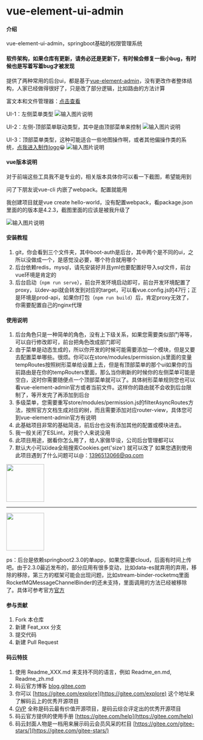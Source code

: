 # vue-element-ui-admin

#### 介绍
vue-element-ui-admin，springboot基础的权限管理系统

#### 软件架构，如果仓库有更新，请务必还是更新下，有时候会修复一些小bug，有时候也是写着写着bug才被发现
提供了两种常用的后台ui，都是基于[vue-element-admin](https://panjiachen.github.io/vue-element-admin-site/zh/guide/)，没有更改作者整体结构，人家已经做得很好了，只是改了部分逻辑，比如路由的方法计算

富文本和文件管理器：[点击查看](https://gitee.com/yy1122/vue-element-ui-admin/tree/master/vue-element-admin)


UI-1：左侧菜单类型
![输入图片说明](https://images.gitee.com/uploads/images/2020/0602/105601_f5f0f7cc_1559021.png "Snipaste_2020-06-02_10-54-18.png")

UI-2：左侧-顶部菜单联动类型，其中是由顶部菜单来控制
![输入图片说明](https://images.gitee.com/uploads/images/2020/0602/105621_6121d0fa_1559021.png "Snipaste_2020-06-02_10-39-10.png")

UI-3：顶部菜单类型，这种可能适合一些地图操作啊，或者其他偏操作类的系统，[点我进入制作logo](https://www.logoly.pro/#/)😀
![输入图片说明](https://images.gitee.com/uploads/images/2020/0702/174537_af19b8c7_1559021.png "Snipaste_2020-07-02_17-42-00.png")


#### vue版本说明
对于前端这些工具我不是专业的，相关版本具体你可以看一下截图，希望能用到

问了下朋友说vue-cli 内嵌了webpack。配置就能用

我创建项目就是vue create hello-world，没有配置webpack，看package.json里面的的版本是4.2.3，截图里面的应该是被我升级了

![输入图片说明](https://images.gitee.com/uploads/images/2020/0706/115441_d51fb20a_1559021.png "屏幕截图.png")


#### 安装教程

1.  git，你会看到三个文件夹，其中boot-auth是后台，其中两个是不同的ui，之所以没做成一个，是感觉没必要，哪个符合就用哪个
2.  后台依赖redis，mysql，请先安装好并且yml也要配置好导入sql文件，前台vue环境是肯定的
3.  后台启动（`npm run serve`），前台开发环境启动即可，前台开发环境配置了proxy，以dev-api就会转发到对应的target，可以看vue.config.js的47行；正是环境是prod-api，如果你打包（`npm run build`）后，肯定proxy无效了，你需要配置自己的nginx代理

#### 使用说明

1.  后台角色只是一种简单的角色，没有上下级关系，如果您需要类似部门等等，可以自行修改即可，前台把角色改成部门即可
2.  由于菜单是动态生成的，所以你开发的时候可能需要添加一个模块，但是又要去配置菜单哪些。很烦。你可以在store/modules/permission.js里面的变量tempRoutes按照树形菜单给设置上去，但是有顶部菜单的那个ui如果你的当前路由是在你的tempRouters里面，那么当你刷新的时候你的左侧菜单可能是空白，这时你需要随便点一个顶部菜单就可以了。具体树形菜单规则您也可以看vue-element-admin官方或者当前文件。这样你的路由就不会收到后台限制了，等开发完了再添加到后台
3.  多级菜单，您需要重写store/modules/permission.js的filterAsyncRoutes方法，按照官方文档生成对应的树，而且需要添加对应router-view，具体您可到vue-element-admin官方有说明
4.  此基础项目非常的基础简洁，前后台也没有添加其他的配置或模块进去。
5.  我一般关闭了ESLint，对我个人来说没用
6.  此项目用途，据看你怎么用了，给人家做毕设，公司后台管理都可以
7.  默认大小可以idea全局搜索Cookies.get('size') 就可以改了
如果您遇到使用此项目遇到了什么问题可以@：1396513066@qq.com


<img src="https://images.gitee.com/uploads/images/2020/0602/120907_094790b5_1559021.jpeg"  height="100">

-----

<img src="https://images.gitee.com/uploads/images/2020/0602/120854_d13243ba_1559021.jpeg"  height="100">


ps：后台是依赖springboot2.3.0的单app，如果您需要cloud，后面有时间上传吧。由于2.3.0最近发布的，部分应用有很多变动，比如data-es就弃用的弃用，移除的移除，第三方的框架可能会出现问题，比如stream-binder-rocketmq里面RocketMQMessageChannelBinder的还未支持，里面调用的方法已经被移除了。具体可参考官方[官方](http://https://github.com/spring-projects/spring-boot/wiki/Spring-Boot-2.3-Release-Notes)

#### 参与贡献

1.  Fork 本仓库
2.  新建 Feat_xxx 分支
3.  提交代码
4.  新建 Pull Request


#### 码云特技

1.  使用 Readme\_XXX.md 来支持不同的语言，例如 Readme\_en.md, Readme\_zh.md
2.  码云官方博客 [blog.gitee.com](https://blog.gitee.com)
3.  你可以 [https://gitee.com/explore](https://gitee.com/explore) 这个地址来了解码云上的优秀开源项目
4.  [GVP](https://gitee.com/gvp) 全称是码云最有价值开源项目，是码云综合评定出的优秀开源项目
5.  码云官方提供的使用手册 [https://gitee.com/help](https://gitee.com/help)
6.  码云封面人物是一档用来展示码云会员风采的栏目 [https://gitee.com/gitee-stars/](https://gitee.com/gitee-stars/)

